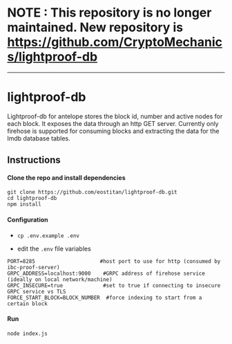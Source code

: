 # NOTE : This repository is no longer maintained. New repository is https://github.com/CryptoMechanics/lightproof-db

---

# lightproof-db

Lightproof-db for antelope stores the block id, number and active nodes for each block. It exposes the data through an http GET server.
Currently only firehose is supported for consuming blocks and extracting the data for the lmdb database tables.

## Instructions

#### Clone the repo and install dependencies
```
git clone https://github.com/eostitan/lightproof-db.git
cd lightproof-db
npm install
```


#### Configuration

- `cp .env.example .env`

- edit the `.env` file variables
```
PORT=8285                     #host port to use for http (consumed by ibc-proof-server)
GRPC_ADDRESS=localhost:9000    #GRPC address of firehose service (ideally on local network/machine)
GRPC_INSECURE=true             #set to true if connecting to insecure GRPC service vs TLS
FORCE_START_BLOCK=BLOCK_NUMBER  #force indexing to start from a certain block
```


#### Run
```
node index.js
```
